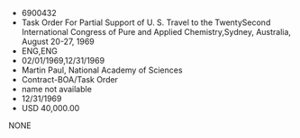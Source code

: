 * 6900432
* Task Order For Partial Support of U. S. Travel to the TwentySecond International Congress of Pure and Applied Chemistry,Sydney, Australia, August 20-27, 1969
* ENG,ENG
* 02/01/1969,12/31/1969
* Martin Paul, National Academy of Sciences
* Contract-BOA/Task Order
*   name not available
* 12/31/1969
* USD 40,000.00

NONE